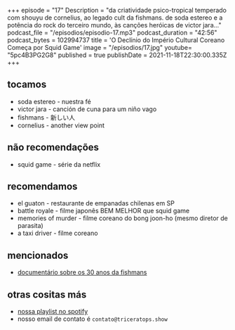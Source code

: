 +++
episode = "17"
Description = "da criatividade psico-tropical temperado com shouyu de cornelius, ao legado cult da fishmans. de soda estereo e a potência do rock do terceiro mundo, às canções heróicas de victor jara..."
podcast_file = "/episodios/episodio-17.mp3"
podcast_duration = "42:56"
podcast_bytes = 102994737
title = 'O Declínio do Império Cultural Coreano Começa por Squid Game'
image = "/episodios/17.jpg"
youtube= "5pc4B3PG2G8"
published = true
publishDate = 2021-11-18T22:30:00.335Z
+++

## tocamos
* soda estereo - nuestra fé
* victor jara - canción de cuna para um niño vago
* fishmans - 新しい人
* cornelius - another view point

## não recomendações
* squid game - série da netflix

## recomendamos
* el guaton - restaurante de empanadas chilenas em SP
* battle royale - filme japonês BEM MELHOR que squid game
* memories of murder - filme coreano do bong joon-ho (mesmo diretor de parasita)
* a taxi driver - filme coreano


## mencionados
* [documentário sobre os 30 anos da fishmans](https://fishmans-movie.com/)


## otras cositas más
* [nossa playlist no spotify](https://open.spotify.com/playlist/0UiztKuga6LmTAxWTsUQdw?si=fb96026bc1994d90)
* nosso email de contato é `contato@triceratops.show`
